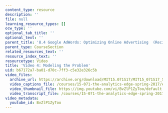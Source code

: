 ```yaml
---
content_type: resource
description: ''
file: null
learning_resource_types: []
ocw_type: ''
optional_tab_title: ''
optional_text: ''
parent_title: '8.4 Google AdWords: Optimizing Online Advertising  (Recitation)'
parent_type: CourseSection
related_resources_text: ''
resource_index_text: ''
resourcetype: Video
title: 'Video 4: Modeling the Problem'
uid: b67172a7-ba01-d70c-7ff3-c5e32e326c5b
video_files:
  archive_url: https://archive.org/download/MIT15.071S17/MIT15_071S17_Session_8.4.05_300k.mp4
  video_captions_file: /courses/15-071-the-analytics-edge-spring-2017/efec706afead50869253b58f52ba1c15_BvZlP1ZyToo.vtt
  video_thumbnail_file: https://img.youtube.com/vi/BvZlP1ZyToo/default.jpg
  video_transcript_file: /courses/15-071-the-analytics-edge-spring-2017/6b0878a10395566b35bccf1909149021_BvZlP1ZyToo.pdf
video_metadata:
  youtube_id: BvZlP1ZyToo
---
```

